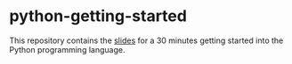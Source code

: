 # python-getting-started

This repository contains the [slides](slides.pdf) for a 30 minutes getting started into the Python programming language.